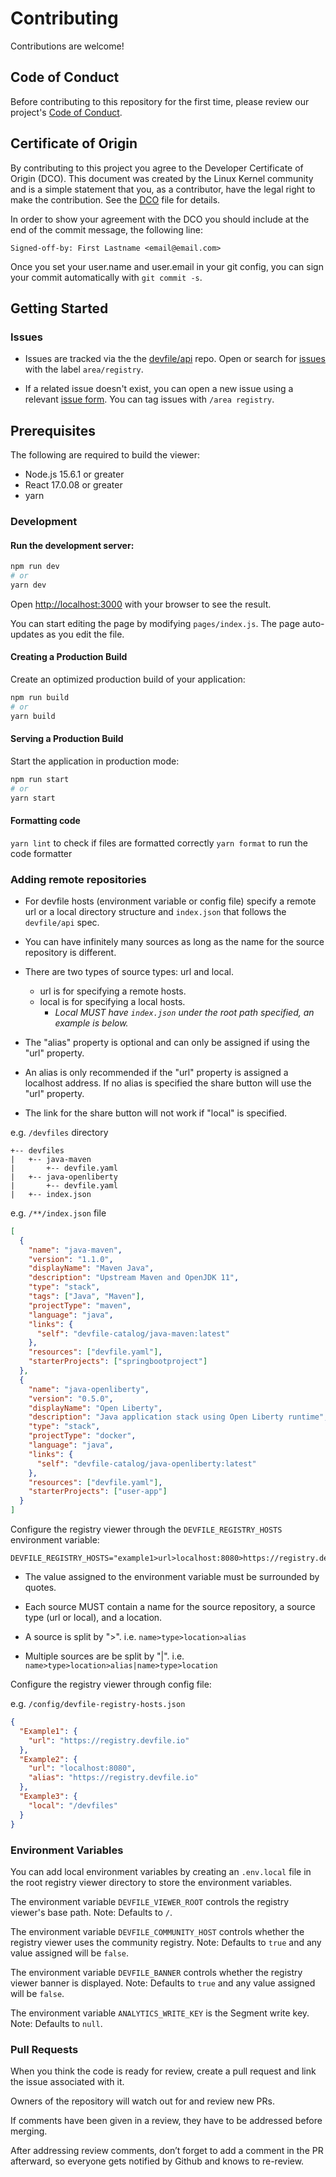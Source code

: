 # Contributing

Contributions are welcome!

## Code of Conduct

Before contributing to this repository for the first time, please review our project's [Code of Conduct](https://github.com/devfile/api/blob/main/CODE_OF_CONDUCT.md).

## Certificate of Origin

By contributing to this project you agree to the Developer Certificate of
Origin (DCO). This document was created by the Linux Kernel community and is a
simple statement that you, as a contributor, have the legal right to make the
contribution. See the [DCO](DCO) file for details.

In order to show your agreement with the DCO you should include at the end of the commit message,
the following line:

```
Signed-off-by: First Lastname <email@email.com>
```

Once you set your user.name and user.email in your git config, you can sign your commit automatically with `git commit -s`.

## Getting Started

### Issues

- Issues are tracked via the the [devfile/api](https://github.com/devfile/api) repo. Open or search for [issues](https://github.com/devfile/api/issues) with the label `area/registry`.

- If a related issue doesn't exist, you can open a new issue using a relevant [issue form](https://github.com/devfile/api/issues/new/choose). You can tag issues with `/area registry`.

## Prerequisites

The following are required to build the viewer:

- Node.js 15.6.1 or greater
- React 17.0.08 or greater
- yarn

### Development

#### Run the development server:

```bash
npm run dev
# or
yarn dev
```

Open [http://localhost:3000](http://localhost:3000) with your browser to see the result.

You can start editing the page by modifying `pages/index.js`. The page auto-updates as you edit the file.

#### Creating a Production Build

Create an optimized production build of your application:

```bash
npm run build
# or
yarn build
```

#### Serving a Production Build

Start the application in production mode:

```bash
npm run start
# or
yarn start
```

#### Formatting code

`yarn lint` to check if files are formatted correctly
`yarn format` to run the code formatter

### Adding remote repositories

- For devfile hosts (environment variable or config file) specify a remote url or a local directory structure and `index.json` that follows the `devfile/api` spec.

- You can have infinitely many sources as long as the name for the source repository is different.

- There are two types of source types: url and local.

  - url is for specifying a remote hosts.
  - local is for specifying a local hosts.
    - _Local MUST have `index.json` under the root path specified, an example is below._

- The "alias" property is optional and can only be assigned if using the "url" property.

- An alias is only recommended if the "url" property is assigned a localhost address. If no alias is specified the share button will use the "url" property.

- The link for the share button will not work if "local" is specified.

e.g. `/devfiles` directory

```
+-- devfiles
|   +-- java-maven
|       +-- devfile.yaml
|   +-- java-openliberty
|       +-- devfile.yaml
|   +-- index.json
```

e.g. `/**/index.json` file

```json
[
  {
    "name": "java-maven",
    "version": "1.1.0",
    "displayName": "Maven Java",
    "description": "Upstream Maven and OpenJDK 11",
    "type": "stack",
    "tags": ["Java", "Maven"],
    "projectType": "maven",
    "language": "java",
    "links": {
      "self": "devfile-catalog/java-maven:latest"
    },
    "resources": ["devfile.yaml"],
    "starterProjects": ["springbootproject"]
  },
  {
    "name": "java-openliberty",
    "version": "0.5.0",
    "displayName": "Open Liberty",
    "description": "Java application stack using Open Liberty runtime",
    "type": "stack",
    "projectType": "docker",
    "language": "java",
    "links": {
      "self": "devfile-catalog/java-openliberty:latest"
    },
    "resources": ["devfile.yaml"],
    "starterProjects": ["user-app"]
  }
]
```

Configure the registry viewer through the `DEVFILE_REGISTRY_HOSTS` environment variable:

```
DEVFILE_REGISTRY_HOSTS="example1>url>localhost:8080>https://registry.devfile.io|example2>local>/devfiles"
```

- The value assigned to the environment variable must be surrounded by quotes.

- Each source MUST contain a name for the source repository, a source type (url or local), and a location.

- A source is split by ">". i.e. `name>type>location>alias`

- Multiple sources are be split by "|". i.e. `name>type>location>alias|name>type>location`

Configure the registry viewer through config file:

e.g. `/config/devfile-registry-hosts.json`

```json
{
  "Example1": {
    "url": "https://registry.devfile.io"
  },
  "Example2": {
    "url": "localhost:8080",
    "alias": "https://registry.devfile.io"
  },
  "Example3": {
    "local": "/devfiles"
  }
}
```

### Environment Variables

You can add local environment variables by creating an `.env.local` file in the root registry viewer directory to store the environment variables.

The environment variable `DEVFILE_VIEWER_ROOT` controls the registry viewer's base path. Note: Defaults to `/`.

The environment variable `DEVFILE_COMMUNITY_HOST` controls whether the registry viewer uses the community registry. Note: Defaults to `true` and any value assigned will be `false`.

The environment variable `DEVFILE_BANNER` controls whether the registry viewer banner is displayed. Note: Defaults to `true` and any value assigned will be `false`.

The environment variable `ANALYTICS_WRITE_KEY` is the Segment write key. Note: Defaults to `null`.

### Pull Requests

When you think the code is ready for review, create a pull request and link the issue associated with it.

Owners of the repository will watch out for and review new PRs.

If comments have been given in a review, they have to be addressed before merging.

After addressing review comments, don’t forget to add a comment in the PR afterward, so everyone gets notified by Github and knows to re-review.
